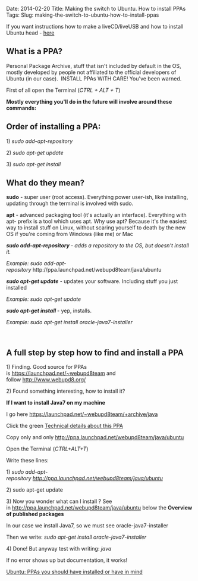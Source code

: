 Date: 2014-02-20
Title: Making the switch to Ubuntu. How to install PPAs
Tags:
Slug: making-the-switch-to-ubuntu-how-to-install-ppas


<p>If you want instructions how to make a liveCD/liveUSB and how to install
Ubuntu head -
<a href="http://www.ubuntu.com/download/desktop/install-desktop-latest">here</a></p>
<h2>What is a PPA?</h2>
<p>Personal Package Archive, stuff that isn't included by default in the
OS, mostly developed by people not affiliated to the official developers
of Ubuntu (in our case).  INSTALL PPAs WITH CARE! You've been warned.</p>
<p>First of all open the Terminal (<em>CTRL + ALT + T</em>)</p>
<p><strong>Mostly everything you'll do in the future will involve around these
commands: </strong></p>
<h2>Order of installing a PPA:</h2>
<p>1) <em>sudo add-apt-repository</em></p>
<p>2) <em>sudo apt-get update</em></p>
<p>3) <em>sudo apt-get install</em></p>
<h2>What do they mean?</h2>
<p><strong>sudo</strong> - super user (root access). Everything power user-ish, like
installing, updating through the terminal is involved with sudo.</p>
<p><strong>apt</strong> - advanced packaging tool (it's actually an interface).
Everything with apt- prefix is a tool which uses apt. Why use apt?
Because it's the easiest way to install stuff on Linux, without scaring
yourself to death by the new OS if you're coming from Windows (like me)
or Mac</p>
<p><strong><em>sudo add-apt-repository </em></strong><em>- adds a repository to the OS, but
doesn't install it.</em></p>
<p><em>Example: sudo
add-apt-repository </em>http://ppa.launchpad.net/webupd8team/java/ubuntu</p>
<p><strong><em>sudo apt-get update</em></strong> - updates your software. Including stuff you
just installed<strong>
</strong></p>
<p><em>Example: sudo apt-get update</em></p>
<p><strong><em>sudo apt-get install</em></strong><strong> </strong>- yep, installs.<strong>
</strong></p>
<p><em>Example: sudo apt-get install</em> <em>oracle-java7-installer</em></p>
<p><strong> </strong></p>
<h2>A full step by step how to find and install a PPA</h2>
<p>​1) Finding. Good source for PPAs
is <a href="https://launchpad.net/~webupd8team">https://launchpad.net/~webupd8team</a> and
follow <a href="http://www.webupd8.org/">http://www.webupd8.org/</a></p>
<p>​2) Found something interesting, how to install it?</p>
<p><strong>If I want to install Java7 on my machine</strong></p>
<p>I go here <a href="https://launchpad.net/~webupd8team/+archive/java">https://launchpad.net/~webupd8team/+archive/java</a></p>
<p>Click the green <a href="https://launchpad.net/~webupd8team/+archive/java/+index#">Technical details about this
PPA</a></p>
<p>Copy only and only <a href="http://ppa.launchpad.net/webupd8team/java/ubuntu">http://ppa.launchpad.net/webupd8team/java/ubuntu</a></p>
<p>Open the Terminal (<em>CTRL+ALT+T</em>)</p>
<p>Write these lines:</p>
<p>1) <em>sudo
add-apt-repository <a href="http://ppa.launchpad.net/webupd8team/java/ubuntu">http://ppa.launchpad.net/webupd8team/java/ubuntu</a></em></p>
<p>​2) sudo apt-get update</p>
<p>​3) Now you wonder what can I install ? See
in <a href="http://ppa.launchpad.net/webupd8team/java/ubuntu">http://ppa.launchpad.net/webupd8team/java/ubuntu</a> below
the <strong>Overview of published packages</strong></p>
<p>In our case we install Java7, so we must see oracle-java7-installer</p>
<p>Then we write: <em>sudo apt-get install oracle-java7-installer</em></p>
<p>​4) Done! But anyway test with writing: <em>java</em></p>
<p>If no error shows up but documentation, it works!</p>
<p><a href="http://syndbg.wordpress.com/2014/02/20/ubuntu-ppas-you-should-have-installed-or-have-in-mind/">Ubuntu: PPAs you should have installed or have in mind</a></p>
